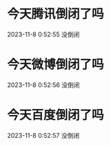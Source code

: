 # 今天腾讯倒闭了吗

2023-11-8 0:52:55 没倒闭

# 今天微博倒闭了吗

2023-11-8 0:52:56 没倒闭

# 今天百度倒闭了吗

2023-11-8 0:52:57 没倒闭

